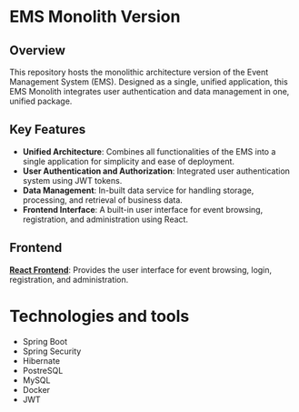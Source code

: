 # EMS Monolith Version

## Overview

This repository hosts the monolithic architecture version of the Event Management System (EMS). Designed as a single, unified application, this EMS Monolith integrates user authentication and data management in one, unified package. 

## Key Features

- **Unified Architecture**: Combines all functionalities of the EMS into a single application for simplicity and ease of deployment.
- **User Authentication and Authorization**: Integrated user authentication system using JWT tokens.
- **Data Management**: In-built data service for handling storage, processing, and retrieval of business data.
- **Frontend Interface**: A built-in user interface for event browsing, registration, and administration using React.

## Frontend

[**React Frontend**](https://github.com/kanakx/ems-react.git): Provides the user interface for event browsing, login, registration, and administration.

# Technologies and tools

- Spring Boot
- Spring Security
- Hibernate
- PostreSQL
- MySQL
- Docker
- JWT
